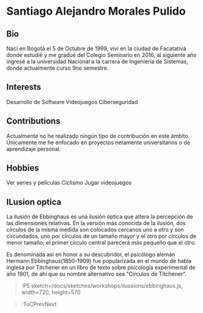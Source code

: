 # Santiago Alejandro Morales Pulido

## Bio

Nací en Bogotá el 5 de Octubre de 1999, viví en la ciudad de Facatativá donde estudié y me gradué del Colegio Seminario en 2016, al siguiente año ingresé a la universidad Nacional a la carrera de Ingeniería de Sistemas, donde actualmente curso 9no semestre.

## Interests

Desarrollo de Software
Videojuegos
Ciberseguridad

## Contributions

Actualmente no he realizado ningún tipo de contribución en este ámbito. Únicamente me he enfocado en proyectos netamente universitarios o de aprendizaje personal.

## Hobbies

Ver series y películas
Ciclismo
Jugar videojuegos

## ILusion optica
La ilusión de Ebbinghaus es una ilusión óptica que altera la percepción de las dimensiones relativas. En la versión más conocida de la ilusión, dos círculos de la misma medida son colocados cercanos uno a otro y son circundados, uno por círculos de un tamaño mayor y el otro por círculos de menor tamaño; el primer círculo central parecerá más pequeño que el otro.

Es denominada así en honor a su descubridor, el psícólogo alemán Hermann Ebbinghaus(1850-1909) fue popularizada en el mundo de habla inglesa por Titchener en un libro de texto sobre psicología experimental de año 1901, de ahí que su nombre alternativo sea "Círculos de Titchener".

> :P5 sketch=/docs/sketches/workshops/ilussions/ebbinghaus.js, width=720, height=570

> :ToCPrevNext